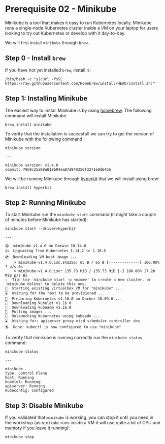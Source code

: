 # Prerequisite 02 - Minikube

Minikube is a tool that makes it easy to run Kubernetes locally. Minikube runs a single-node Kubernetes cluster inside a VM on your laptop for users looking to try out Kubernetes or develop with it day-to-day.

We will first install `minikube` through `brew`.

## Step 0 - Install `brew`

If you have not yet installed `brew`, install it :

```
/bin/bash -c "$(curl -fsSL https://raw.githubusercontent.com/Homebrew/install/HEAD/install.sh)"
```

## Step 1: Installing Minikube

The easiest way to install Minikube is by using [homebrew](https://brew.sh/). The following command will install Minikube.

```
brew install minikube
```

To verify that the installation is succesfull we can try to get the version of Minikube with the following command :

```
minikube version

---

minikube version: v1.4.0
commit: 7969c25a98a018b94ea87d949350f3271e9d64b6
```

We will be running Minikube through [hyperkit](https://github.com/moby/hyperkit) that we will install using brew:

```
brew install hyperkit
```


## Step 2: Running Minikube

To start Minikube run the `minikube start` command (it might take a couple of minutes before Minikube has started):

```
minikube start --driver=hyperkit

---

😄  minikube v1.4.0 on Darwin 10.14.6
👍  Upgrading from Kubernetes 1.14.2 to 1.16.0
💿  Downloading VM boot image ...
    > minikube-v1.4.0.iso.sha256: 65 B / 65 B [--------------] 100.00% ? p/s 0s
    > minikube-v1.4.0.iso: 135.73 MiB / 135.73 MiB [-] 100.00% 17.28 MiB p/s 8s
💡  Tip: Use 'minikube start -p <name>' to create a new cluster, or 'minikube delete' to delete this one.
🔄  Starting existing virtualbox VM for "minikube" ...
⌛  Waiting for the host to be provisioned ...
🐳  Preparing Kubernetes v1.16.0 on Docker 18.09.6 ...
💾  Downloading kubelet v1.16.0
💾  Downloading kubeadm v1.16.0
🚜  Pulling images ...
🔄  Relaunching Kubernetes using kubeadm ...
⌛  Waiting for: apiserver proxy etcd scheduler controller dns
🏄  Done! kubectl is now configured to use "minikube"
```

To verify that minikube is running correctly run the `minikube status` command:

```
minikube status

---

minikube
type: Control Plane
host: Running
kubelet: Running
apiserver: Running
kubeconfig: Configured
```

## Step 3: Disable Minikube

If you validated that `minikube` is working, you can stop it until you need in the workshop (as `minikube` runs inside a VM it will use quite a lot of CPU and memory if you leave it running):

```
minikube stop
```
